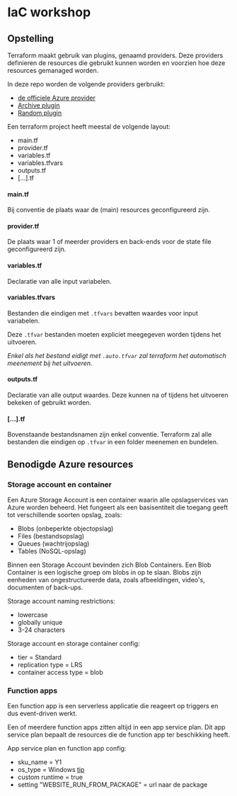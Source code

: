# IaC workshop

## Opstelling

Terraform maakt gebruik van plugins, genaamd providers.
Deze providers definieren de resources die gebruikt kunnen worden en voorzien
hoe deze resources gemanaged worden.

In deze repo worden de volgende providers gerbruikt:
- [de officiele Azure provider](https://registry.terraform.io/providers/hashicorp/azurerm/latest)
- [Archive plugin](https://registry.terraform.io/providers/hashicorp/archive/latest)
- [Random plugin](https://registry.terraform.io/providers/hashicorp/random/latest)

Een terraform project heeft meestal de volgende layout:

- main.tf
- provider.tf
- variables.tf
- variables.tfvars
- outputs.tf
- [...].tf

#### main.tf

Bij conventie de plaats waar de (main) resources geconfigureerd zijn.

#### provider.tf

De plaats waar 1 of meerder providers en back-ends voor de state file geconfigureerd zijn.

#### variables.tf

Declaratie van alle input variabelen.

#### variables.tfvars

Bestanden die eindigen met ```.tfvars``` bevatten waardes voor input variabelen.

Deze ```.tfvar``` bestanden moeten expliciet meegegeven worden tijdens het uitvoeren.

*Enkel als het bestand eidigt met ```.auto.tfvar``` zal terraform het automatisch meenement bij het uitvoeren.*

#### outputs.tf

Declaratie van alle output waardes. Deze kunnen na of tijdens het uitvoeren bekeken of gebruikt worden.

#### [...].tf

Bovenstaande bestandsnamen zijn enkel conventie.
Terraform zal alle bestanden die eindigen op ```.tfvar``` in een folder meenemen en bundelen.

## Benodigde Azure resources

### Storage account en container

Een Azure Storage Account is een container waarin alle opslagservices van Azure worden beheerd. Het fungeert als een basisentiteit die toegang geeft tot verschillende soorten opslag, zoals:

- Blobs (onbeperkte objectopslag)
- Files (bestandsopslag)
- Queues (wachtrijopslag)
- Tables (NoSQL-opslag)

Binnen een Storage Account bevinden zich Blob Containers. Een Blob Container is een logische groep om blobs in op te slaan. Blobs zijn eenheden van ongestructureerde data, zoals afbeeldingen, video's, documenten of back-ups. 

Storage account naming restrictions:
- lowercase
- globally unique
- 3-24 characters 

Storage account en storage container config:
- tier = Standard
- replication type = LRS
- container access type = blob

### Function apps

Een function app is een serverless applicatie die reageert op triggers en dus event-driven werkt.

Een of meerdere function apps zitten altijd in een app service plan. Dit app service plan bepaalt de resources die de function app ter beschikking heeft.

App service plan en function app config:
- sku_name = Y1
- os_type = Windows [tip](https://registry.terraform.io/providers/hashicorp/azurerm/latest/docs/resources/windows_function_app)
- custom runtime = true
- setting "WEBSITE_RUN_FROM_PACKAGE" = url naar de package